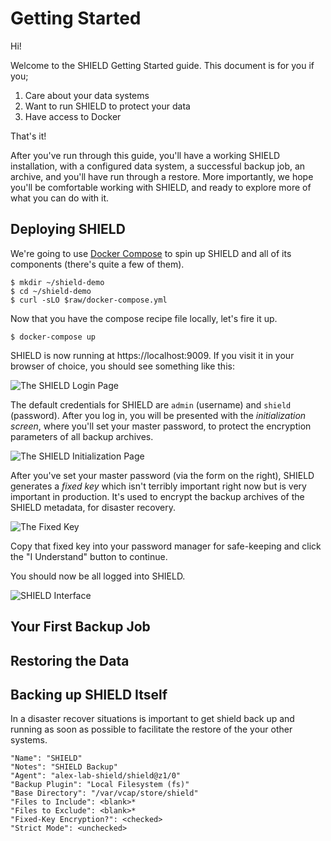 Getting Started
===============

Hi!

Welcome to the SHIELD Getting Started guide.  This document is for
you if you;

  1. Care about your data systems
  2. Want to run SHIELD to protect your data
  3. Have access to Docker

That's it!

After you've run through this guide, you'll have a working SHIELD
installation, with a configured data system, a successful backup
job, an archive, and you'll have run through a restore.  More
importantly, we hope you'll be comfortable working with SHIELD,
and ready to explore more of what you can do with it.



Deploying SHIELD
----------------

We're going to use [Docker Compose][1] to spin up SHIELD and all
of its components (there's quite a few of them).

    $ mkdir ~/shield-demo
    $ cd ~/shield-demo
    $ curl -sLO $raw/docker-compose.yml

Now that you have the compose recipe file locally, let's fire it
up.

    $ docker-compose up

SHIELD is now running at https://localhost:9009.  If you visit it
in your browser of choice, you should see something like this:

![The SHIELD Login Page]($docs/ops/getting-started/login.png)

The default credentials for SHIELD are `admin` (username) and
`shield` (password).  After you log in, you will be presented with
the _initialization screen_, where you'll set your master
password, to protect the encryption parameters of all backup
archives.

![The SHIELD Initialization Page]($docs/ops/getting-started/init.png)

After you've set your master password (via the form on the right),
SHIELD generates a _fixed key_ which isn't terribly important
right now but is very important in production.  It's used to
encrypt the backup archives of the SHIELD metadata, for disaster
recovery.

![The Fixed Key]($docs/ops/getting-started/fixed-key.png)

Copy that fixed key into your password manager for safe-keeping
and click the "I Understand" button to continue.

You should now be all logged into SHIELD.

![SHIELD Interface]($docs/ops/getting-started/home.png)



Your First Backup Job
---------------------




Restoring the Data
------------------


Backing up SHIELD Itself
------------------------
In a disaster recover situations is important to get shield back up and
running as soon as possible to facilitate the restore of the your other
systems.

    "Name": "SHIELD"
    "Notes": "SHIELD Backup"
    "Agent": "alex-lab-shield/shield@z1/0"
    "Backup Plugin": "Local Filesystem (fs)"
    "Base Directory": "/var/vcap/store/shield"
    "Files to Include": <blank>*
    "Files to Exclude": <blank>*
    "Fixed-Key Encryption?": <checked>
    "Strict Mode": <unchecked>


[1]: https://docs.docker.com/compose/overview/
